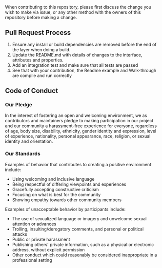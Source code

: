When contributing to this repository, please first discuss the change you wish to make via issue, or any other method with the owners of this repository before making a change.
## Pull Request Process

1. Ensure any install or build dependencies are removed before the end of the layer when doing a 
   build.
2. Update the README.md with details of changes to the interface, attributes and properties.
3. Add an integration test and make sure that all tests are passed
4. See that with your contribution, the Readme example and Walk-through are compile and run correctly

## Code of Conduct

### Our Pledge

In the interest of fostering an open and welcoming environment, we as
contributors and maintainers pledge to making participation in our project and
our community a harassment-free experience for everyone, regardless of age, body
size, disability, ethnicity, gender identity and expression, level of experience,
nationality, personal appearance, race, religion, or sexual identity and
orientation.

### Our Standards

Examples of behavior that contributes to creating a positive environment
include:

* Using welcoming and inclusive language
* Being respectful of differing viewpoints and experiences
* Gracefully accepting constructive criticism
* Focusing on what is best for the community
* Showing empathy towards other community members

Examples of unacceptable behavior by participants include:

* The use of sexualized language or imagery and unwelcome sexual attention or
advances
* Trolling, insulting/derogatory comments, and personal or political attacks
* Public or private harassment
* Publishing others' private information, such as a physical or electronic
  address, without explicit permission
* Other conduct which could reasonably be considered inappropriate in a
  professional setting
